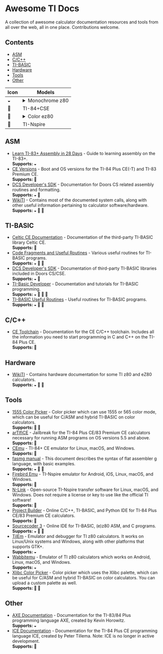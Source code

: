 # Awesome TI Docs
A collection of awesome calculator documentation resources and tools from all over the web, all in one place. Contributions welcome.

## Contents

- [ASM](#asm)
- [C/C++](#cc)
- [TI-BASIC](#ti-basic)
- [Hardware](#hardware)
- [Tools](#tools) 
- [Other](#other)

| **Icon** | **Models** |
| -- | -- |
| ◒ | <details><summary>Monochrome z80</summary> <ul><li>TI-82</li><li>TI-82 A</li><li>TI-83</li><li>TI-83+</li><li>TI-84+</li><li>.fr variants of the above.</li></ul></details> |
| 🎨 | TI-84+CSE |
| 🌈 | <details><summary>Color ez80</summary> <ul><li>TI-84+CE</li><li>TI-83 PCE</li><li>TI-82 AEP</li><li>-T variants of the above.</li><li>Python variants of the above.</li></ul></details> |
| 🎈 | TI-Nspire |


## ASM

- [Learn TI-83+ Assembly in 28 Days](https://taricorp.gitlab.io/83pa28d/index.html) - Guide to learning assembly on the TI-83+.  
  **Supports: ◒**
- [CE Versions](https://wiki.tiplanet.org/Versions_CE/en) - Boot and OS versions for the TI-84 Plus CE(-T) and TI-83 Premium CE.  
  **Supports: 🌈**
- [DCS Developer's SDK](https://dcs.cemetech.net/index.php?title=Developers%27_SDK) - Documentation for Doors CS related assembly routines and formatting.  
  **Supports: ◒ 🎨**
- [WikiTI](https://wikiti.brandonw.net/index.php?title=Calculator_Documentation) - Contains most of the documented system calls, along with other useful information pertaining to calculator software/hardware.  
  **Supports: ◒ 🎨 🌈**

## TI-BASIC

- [Celtic CE Documentation](https://roccoloxprograms.github.io/CelticCE) - Documentation of the third-party TI-BASIC library Celtic CE.  
  **Supports: 🌈**
- [Code Fragments and Useful Routines](https://www.cemetech.net/forum/viewtopic.php?t=1642) - Various useful routines for TI-BASIC programs.  
  **Supports: ◒ 🎨 🌈**
- [DCS Developer's SDK](https://dcs.cemetech.net/index.php?title=Developers%27_SDK) - Documentation of third-party TI-BASIC libraries included in Doors CS/CSE.  
  **Supports: ◒ 🎨**
- [TI-Basic Developer](http://tibasicdev.wikidot.com/) - Documentation and tutorials for TI-BASIC programming.  
  **Supports: ◒ 🎨 🌈 🎈**
- [TI-BASIC Useful Routines](https://learn.cemetech.net/index.php?title=TI-BASIC:Useful_Routines) - Useful routines for TI-BASIC programs.  
  **Supports: ◒ 🎨 🌈**

## C/C++

- [CE Toolchain](https://ce-programming.github.io/toolchain/index.html) - Documentation for the CE C/C++ toolchain. Includes all the information you need to start programming in C and C++ on the TI-84 Plus CE.  
  **Supports: 🌈**

## Hardware

- [WikiTI](https://wikiti.brandonw.net/index.php?title=Calculator_Documentation) - Contains hardware documentation for some TI z80 and eZ80 calculators.  
  **Supports: ◒ 🎨 🌈**

## Tools

- [1555 Color Picker](https://roccoloxprograms.github.io/1555ColorPicker/) - Color picker which can use 1555 or 565 color mode, which can be useful for C/ASM and hybrid TI-BASIC on color calculators.  
  **Supports: 🎨 🌈**
- [arTIfiCE](https://yvantt.github.io/arTIfiCE/) - Jailbreak for the TI-84 Plus CE/83 Premium CE calculators necessary for running ASM programs on OS versions 5.5 and above.  
  **Supports: 🌈**
- [CEmu](https://ce-programming.github.io/CEmu/) - TI-84+ CE emulator for Linux, macOS, and Windows.  
  **Supports: 🌈**
- [fasmg manual](https://flatassembler.net/docs.php?article=fasmg_manual) - This document describes the syntax of flat assembler g language, with basic examples.  
  **Supports: ◒ 🎨 🌈**
- [Firebird Emu](https://github.com/nspire-emus/firebird) - TI-Nspire emulator for Android, iOS, Linux, macOS, and Windows.  
  **Supports: 🎈**
- [N-Link](https://lights0123.com/n-link/) - Open-source TI-Nspire transfer software for Linux, macOS, and Windows. Does not require a license or key to use like the official TI software!  
  **Supports: 🎈**
- [Project Builder](https://tiplanet.org/pb/) - Online C/C++, TI-BASIC, and Python IDE for TI-84 Plus CE/83 Premium CE calculators.  
  **Supports: 🌈**
- [Sourcecoder 3](https://www.cemetech.net/sc/) - Online IDE for TI-BASIC, (e)z80 ASM, and C programs.  
  **Supports: ◒ 🎨 🌈**
- [TilEm](http://lpg.ticalc.org/prj_tilem/) - Emulator and debugger for TI z80 calculators. It works on Linux/Unix systems and Windows, along with other platforms that supports GTK+.  
  **Supports: ◒**
- [Wabbitemu](http://wabbitemu.org/) - Emulator of TI z80 calculators which works on Android, Linux, macOS, and Windows.  
  **Supports: ◒**
- [Xlibc Color Picker](https://roccoloxprograms.github.io/XlibcColorPicker/) - Color picker which uses the Xlibc palette, which can be useful for C/ASM and hybrid TI-BASIC on color calculators. You can upload a custom palette as well.  
  **Supports: 🎨 🌈**

## Other

- [AXE Documentation](https://axe.eeems.ca/Documentation.pdf) - Documentation for the TI-83/84 Plus programming language AXE, created by Kevin Horowitz.  
  **Supports: ◒**
- [ICE Documentation](http://petertillema.github.io/ICE/) - Documentation for the TI-84 Plus CE programming language ICE, created by Peter Tillema. Note: ICE is no longer in active development.  
  **Supports: 🌈**
